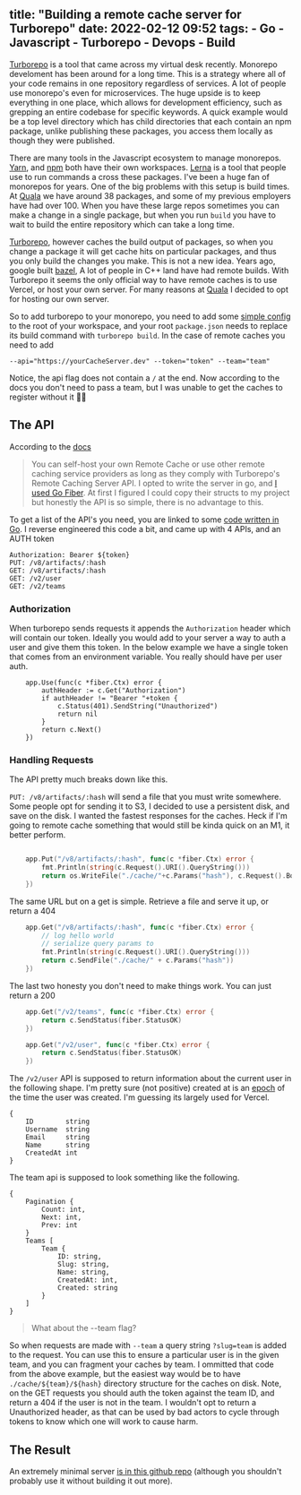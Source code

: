 title: "Building a remote cache server for Turborepo"
date: 2022-02-12 09:52
tags: 
    - Go
    - Javascript
    - Turborepo
    - Devops
    - Build
---


[Turborepo](https://turborepo.org/) is a tool that came across my virtual desk recently. Monorepo develoment has been around for a long time. This is a strategy where all of your code remains in one repository regardless of services. A lot of people use monorepo's even for microservices. The huge upside is to keep everything in one place, which allows for development efficiency, such as grepping an entire codebase for specific keywords. A quick example would be a top level directory which has child directories that each contain an npm package, unlike publishing these packages, you access them locally as though they were published.
<!-- more -->

There are many tools in the Javascript ecosystem to manage monorepos. [Yarn](https://classic.yarnpkg.com/lang/en/docs/cli/workspaces/), and [npm](https://docs.npmjs.com/cli/v7/using-npm/workspaces) both have their own workspaces. [Lerna](https://lerna.js.org/) is a tool that people use to run commands a cross these packages. I've been a huge fan of monorepos for years. One of the big problems with this setup is build times. At [Quala](https://www.quala.io) we have around 38 packages, and some of my previous employers have had over 100. When you have these large repos sometimes you can make a change in a single package, but when you run `build` you have to wait to build the entire repository which can take a long time.

[Turborepo](https://turborepo.org/), however caches the build output of packages, so when you change a package it will get cache hits on particular packages, and thus you only build the changes you make. This is not a new idea. Years ago, google built [bazel](https://bazel.build/), A lot of people in C++ land have had remote builds. With Turborepo it seems the only official way to have remote caches is to use Vercel, or host your own server. For many reasons at [Quala](https://www.quala.io) I decided to opt for hosting our own server.

So to add turborepo to your monorepo, you need to add some [simple config](https://turborepo.org/docs/features/caching) to the root of your workspace, and your root `package.json` needs to replace its build command with `turborepo build`. In the case of remote caches you need to add

`--api="https://yourCacheServer.dev" --token="token" --team="team"`

Notice, the api flag does not contain a `/` at the end. Now according to the docs you don't need to pass a team, but I was unable to get the caches to register without it 🤷‍♀️

## The API

 According to the [docs](https://turborepo.org/docs/features/remote-caching)

> You can self-host your own Remote Cache or use other remote caching service providers as long as they comply with Turborepo's Remote Caching Server API. I opted to write the server in go, and [I used Go Fiber](https://github.com/gofiber/fiber). At first I figured I could copy their structs to my project but honestly the API is so simple, there is no advantage to this.

To get a list of the API's you need, you are linked to some [code written in Go](https://github.com/vercel/turborepo/blob/main/cli/internal/client/client.go). I reverse engineered this code a bit, and came up with 4 APIs, and an AUTH token

```
Authorization: Bearer ${token}
PUT: /v8/artifacts/:hash
GET: /v8/artifacts/:hash
GET: /v2/user
GET: /v2/teams
```

### Authorization

When turborepo sends requests it appends the `Authorization` header which will contain our token. Ideally you would add to your server a way to auth a user and give them this token. In the below example we have a single token that comes from an environment variable. You really should have per user auth.


```
	app.Use(func(c *fiber.Ctx) error {
		authHeader := c.Get("Authorization")
		if authHeader != "Bearer "+token {
			c.Status(401).SendString("Unauthorized")
			return nil
		}
		return c.Next()
	})
```

### Handling Requests

The API pretty much breaks down like this.

`PUT: /v8/artifacts/:hash` will send a file that you must write somewhere. Some people opt for sending it to S3, I decided to use a persistent disk, and save on the disk. I wanted the fastest responses for the caches. Heck if I'm going to remote cache something that would still be kinda quick on an M1, it better perform. 

```go

	app.Put("/v8/artifacts/:hash", func(c *fiber.Ctx) error {
		fmt.Println(string(c.Request().URI().QueryString()))
		return os.WriteFile("./cache/"+c.Params("hash"), c.Request().Body(), 0644)
	})


```

The same URL but on a get is simple. Retrieve a file and serve it up, or return a 404

```go
	app.Get("/v8/artifacts/:hash", func(c *fiber.Ctx) error {
		// log hello world
		// serialize query params to
		fmt.Println(string(c.Request().URI().QueryString()))
		return c.SendFile("./cache/" + c.Params("hash"))
	})
```

The last two honesty you don't need to make things work. You can just return a 200

```go
	app.Get("/v2/teams", func(c *fiber.Ctx) error {
		return c.SendStatus(fiber.StatusOK)
	})

	app.Get("/v2/user", func(c *fiber.Ctx) error {
		return c.SendStatus(fiber.StatusOK)
	})

```

The `/v2/user` API is supposed to return information about the current user in the following shape. I'm pretty sure (not positive) created at is an [epoch](https://en.wikipedia.org/wiki/Unix_time) of the time the user was created. I'm guessing its largely used for Vercel.

```
{
	ID        string
	Username  string
	Email     string
	Name      string
	CreatedAt int   
}
```

The team api is supposed to look something like the following.

```
{
    Pagination {
        Count: int,
        Next: int,
        Prev: int
    }
    Teams [
        Team {
            ID: string,
            Slug: string,
            Name: string,
            CreatedAt: int,
            Created: string
        }
    ]
}
```

> What about the --team flag?

So when requests are made with `--team` a query string `?slug=team` is added to the request. You can use this to ensure a particular user is in the given team, and you can fragment your caches by team. I ommitted that code from the above example, but the easiest way would be to have `./cache/${team}/${hash}` directory structure for the caches on disk. Note, on the GET requests you should auth the token against the team ID, and return a 404 if the user is not in the team. I wouldn't opt to return a Unauthorized header, as that can be used by bad actors to cycle through tokens to know which one will work to cause harm.

## The Result

An extremely minimal server [is in this github repo](https://github.com/TerribleDev/turbogo) (although you shouldn't probably use it without building it out more). 
